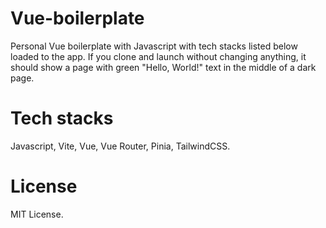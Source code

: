 # Vue-boilerplate

Personal Vue boilerplate with Javascript with tech stacks listed below loaded to the app. If you clone and launch without changing anything, it should show a page with green "Hello, World!" text in the middle of a dark page.

# Tech stacks

Javascript, Vite, Vue, Vue Router, Pinia, TailwindCSS.

# License

MIT License.
